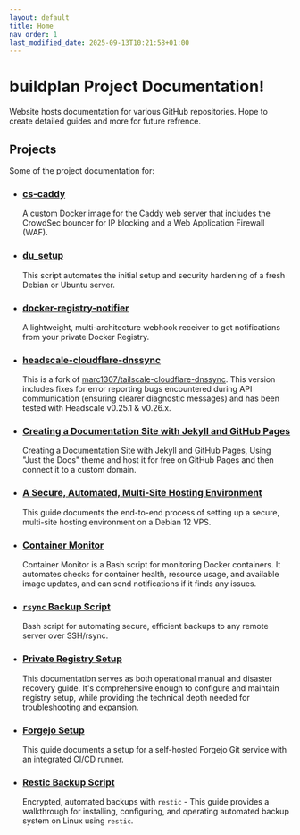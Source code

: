 ```yaml
---
layout: default
title: Home
nav_order: 1
last_modified_date: 2025-09-13T10:21:58+01:00
---
```


# **buildplan Project Documentation!**

Website hosts documentation for various GitHub repositories. Hope to create detailed guides and more for future refrence.

## **Projects**

Some of the project documentation for:

* ### [**cs-caddy**](./cs-caddy/getting-started.md)
    A custom Docker image for the Caddy web server that includes the CrowdSec bouncer for IP blocking and a Web Application Firewall (WAF).

* ### [**du_setup**](./du_setup/getting-started.md)
    This script automates the initial setup and security hardening of a fresh Debian or Ubuntu server.

* ### [**docker-registry-notifier**](./docker-registry-notifier/getting-started.md)
    A lightweight, multi-architecture webhook receiver to get notifications from your private Docker Registry.

* ### [**headscale-cloudflare-dnssync**](./headscale-cloudflare-dnssync/getting-started.md)
    This is a fork of [marc1307/tailscale-cloudflare-dnssync](https://github.com/marc1307/tailscale-cloudflare-dnssync).
    This version includes fixes for error reporting bugs encountered during API communication (ensuring clearer diagnostic messages) and has been tested with Headscale v0.25.1 & v0.26.x.

* ### [**Creating a Documentation Site with Jekyll and GitHub Pages**](./docs-jekyll-site/getting-started.md)
    Creating a Documentation Site with Jekyll and GitHub Pages, Using "Just the Docs" theme and host it for free on GitHub Pages and then connect it to a custom domain.

* ### [**A Secure, Automated, Multi-Site Hosting Environment**](./nginx-multi-site-hosting/getting-started.md)
    This guide documents the end-to-end process of setting up a secure, multi-site hosting environment on a Debian 12 VPS.

* ### [**Container Monitor**](./container-monitor/getting-started.md)
    Container Monitor is a Bash script for monitoring Docker containers. It automates checks for container health, resource usage, and available image updates, and can send notifications if it finds any issues.

* ### [**`rsync` Backup Script**](./rsync-backup-script/getting-started.md)
    Bash script for automating secure, efficient backups to any remote server over SSH/rsync.

* ### [**Private Registry Setup**](./private_registry_setup/getting-started.md)
    This documentation serves as both operational manual and disaster recovery guide. It's comprehensive enough to configure and maintain registry setup, while providing the technical depth needed for troubleshooting and expansion.

* ### [**Forgejo Setup**](./forgejo/getting-started.md)
    This guide documents a setup for a self-hosted Forgejo Git service with an integrated CI/CD runner.

* ### [**Restic Backup Script**](./restic-backup-script/getting-started.md)
    Encrypted, automated backups with `restic` - This guide provides a walkthrough for installing, configuring, and operating automated backup system on Linux using `restic`.
